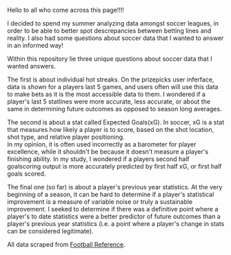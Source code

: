 Hello to all who come across this page!!!!

I decided to spend my summer analyzing data amongst soccer leagues, in order to be able to better spot descrepancies between betting lines and reality. 
I also had some questions about soccer data that I wanted to answer in an informed way!

Within this repository lie three unique questions about soccer data that I wanted answers.  

The first is about individual hot streaks.  On the prizepicks user inferface, data is shown for a players last 5 games, and users often will use this data to make bets as it is the most accessible data to them.
I wondered if a player's last 5 statlines were more accurate, less accurate, or about the same in determining future outcomes as opposed to season long averages.

The second is about a stat called Expected Goals(xG).  In soccer, xG is a stat that measures how likely a player is to score, based on the shot location, shot type, and relative player positioning.  
In my opinion, it is often used incorrectly as a barometer for player excellence, while it shouldn't be because it doesn't measure a player's finishing ability.
In my study, I wondered if a players second half goalscoring output is more accurately predicted by first half xG, or first half goals scored.

The final one (so far) is about a player's previous year statistics.  At the very beginning of a season, it can be hard to determine if a player's statistical improvement is a measure of variable noise
or truly a sustainable improvement.  I seeked to determine if there was a definitive point where a player's to date statistics were a better predictor of future outcomes than a player's previous year statistics
(i.e. a point where a player's change in stats can be considered legitimate).  

All data scraped from [Football Reference](https://fbref.com/en/).
